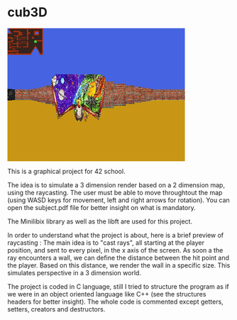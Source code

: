 # cub3D

<img align="center" src="save.bmp" alt="Screenshot of the game" />

This is a graphical project for 42 school.

The idea is to simulate a 3 dimension render based on a 2 dimension map, using the raycasting.
The user must be able to move throughtout the map (using WASD keys for movement, left and right
arrows for rotation). You can open the subject.pdf file for better insight on what is mandatory.

The Minilibix library as well as the libft are used for this project.

In order to understand what the project is about, here is a brief preview of raycasting :
The main idea is to "cast rays", all starting at the player position, and sent to every
pixel, in the x axis of the screen. As soon a the ray encounters a wall, we can define the
distance between the hit point and the player. Based on this distance, we render the wall
in a specific size. This simulates perspective in a 3 dimension world.

The project is coded in C language, still I tried to structure the program as if we were
in an object oriented language like C++ (see the structures headers for better insight).
The whole code is commented except getters, setters, creators and destructors.
